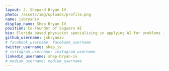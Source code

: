 ```yaml
---
layout: J. Shepard Bryan IV
photo: /assets/img/uploads/profile.png
name: jsbryaniv
display_name: Shep Bryan IV
position: Co-Founder of Saguaro AI
bio: Florida based physicist specializing in applying AI for problems in biology.
github_username: jsbryaniv
# facebook_username: facebook_username
twitter_username: shep_iv
# instagram_username: instagram_username
linkedin_username: shep-bryan-iv
# medium_username: medium_username
---
```


